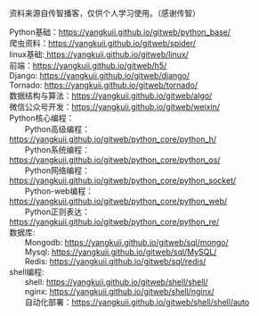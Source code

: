 资料来源自传智播客，仅供个人学习使用。（感谢传智）

Python基础：<a href="https://yangkuii.github.io/gitweb/python_base/">https://yangkuii.github.io/gitweb/python_base/</a><br>
爬虫资料：<a href="https://yangkuii.github.io/gitweb/spider/">https://yangkuii.github.io/gitweb/spider/</a><br>
linux基础:<a href="https://yangkuii.github.io/gitweb/linux/</"> https://yangkuii.github.io/gitweb/linux/</a><br>
前端：<a href="">https://yangkuii.github.io/gitweb/h5/</a><br>
Django: <a href="https://yangkuii.github.io/gitweb/django/">https://yangkuii.github.io/gitweb/django/</a><br>
Tornado: <a href="https://yangkuii.github.io/gitweb/tornado/">https://yangkuii.github.io/gitweb/tornado/</a><br>
数据结构与算法：<a href="https://yangkuii.github.io/gitweb/algo/">https://yangkuii.github.io/gitweb/algo/</a><br>
微信公众号开发：<a href="https://yangkuii.github.io/gitweb/weixin/">https://yangkuii.github.io/gitweb/weixin/</a><br>
Python核心编程：<br>
	&emsp;&emsp;Python高级编程：<a href="https://yangkuii.github.io/gitweb/python_core/python_h/">https://yangkuii.github.io/gitweb/python_core/python_h/</a><br>
	&emsp;&emsp;Python系统编程：<a href="https://yangkuii.github.io/gitweb/python_core/python_os/">https://yangkuii.github.io/gitweb/python_core/python_os/</a><br>
	&emsp;&emsp;Python网络编程：<a href="https://yangkuii.github.io/gitweb/python_core/python_socket/">https://yangkuii.github.io/gitweb/python_core/python_socket/</a><br>
	&emsp;&emsp;Python-web编程：<a href="https://yangkuii.github.io/gitweb/python_core/python_web/">https://yangkuii.github.io/gitweb/python_core/python_web/</a><br>
	&emsp;&emsp;Python正则表达：<a href="https://yangkuii.github.io/gitweb/python_core/python_re/">https://yangkuii.github.io/gitweb/python_core/python_re/</a><br>
数据库:<br>
	&emsp;&emsp;Mongodb: <a href="https://yangkuii.github.io/gitweb/sql/mongo/">https://yangkuii.github.io/gitweb/sql/mongo/</a><br>
	&emsp;&emsp;Mysql: <a href="https://yangkuii.github.io/gitweb/sql/MySQL/">https://yangkuii.github.io/gitweb/sql/MySQL/</a><br>
	&emsp;&emsp;Redis: <a href="https://yangkuii.github.io/gitweb/sql/redis/">https://yangkuii.github.io/gitweb/sql/redis/</a><br>
shell编程: <br>
	&emsp;&emsp;shell: <a href="https://yangkuii.github.io/gitweb/shell/shell/">https://yangkuii.github.io/gitweb/shell/shell/</a><br>
	&emsp;&emsp;nginx: <a href="https://yangkuii.github.io/gitweb/shell/nginx/">https://yangkuii.github.io/gitweb/shell/nginx/</a><br>
	&emsp;&emsp;自动化部署：<a href="https://yangkuii.github.io/gitweb/shell/shell/auto">https://yangkuii.github.io/gitweb/shell/shell/auto</a><br>
